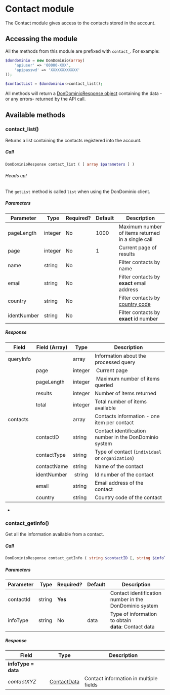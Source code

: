 # Contact module
The Contact module gives access to the contacts stored in the account.

## Accessing the module
All the methods from this module are prefixed with `contact_`. For example:

```php
$dondominio = new DonDominio(array(
	'apiuser' => '00000-XXX',
	'apipasswd' => 'XXXXXXXXXXXX'
));

$contactList = $dondominio->contact_list();
```

All methods will return a [DonDominioResponse object](https://github.com/DonDominio/DonDominioPHP/wiki/DonDominioResponse) containing the data -or any errors- returned by the API call.

## Available methods

### contact_list()
Returns a list containing the contacts registered into the account.

##### Call
```php
DonDominioResponse contact_list ( [ array $parameters ] )
```

###### Heads up!
The `getList` method is called `list` when using the DonDominio client.

##### Parameters
| Parameter | Type | Required? | Default | Description |
| --------- | ---- | --------- | ------- | ----------- |
| pageLength | integer | No | 1000 | Maximum number of items returned in a single call |
| page | integer | No | 1 | Current page of results |
| name | string | No | | Filter contacts by name |
| email | string | No | | Filter contacts by **exact** email address |
| country | string | No | | Filter contacts by [country code](https://docs.dondominio.com/country-codes/) |
| identNumber | string | No | | Filter contacts by **exact** id number |

##### Response
| Field | Field (Array) | Type | Description |
| ----- | ------------- | ---- | ----------- |
| queryInfo | | array | Information about the processed query |
| | page | integer | Current page |
| | pageLength | integer | Maximum number of items queried |
| | results | integer | Number of items returned |
| | total | integer | Total number of items available |
| contacts | | array | Contacts information - one item per contact |
| | contactID | string | Contact identification number in the DonDominio system |
| | contactType | string | Type of contact (`individual` or `organization`) |
| | contactName | string | Name of the contact |
| | identNumber | string | Id number of the contact |
| | email | string | Email address of the contact |
| | country | string | Country code of the contact |

-

### contact_getInfo()
Get all the information available from a contact.

##### Call
```php
DonDominioResponse contact_getInfo ( string $contactID [, string $infoType = 'data' ] )
```

##### Parameters
| Parameter | Type | Required? | Default | Description |
| --------- | ---- | --------- | ------- | ----------- |
| contactId | string | **Yes** | | Contact identification number in the DonDominio system |
| infoType | string | No | data | Type of information to obtain<br>**data**: Contact data |

##### Response
| Field | Type | Description |
| ----- | ---- | ----------- |
| **infoType = data** | | |
| *contactXYZ* | [ContactData](https://github.com/DonDominio/DonDominioPHP/wiki/contact) | Contact information in multiple fields|